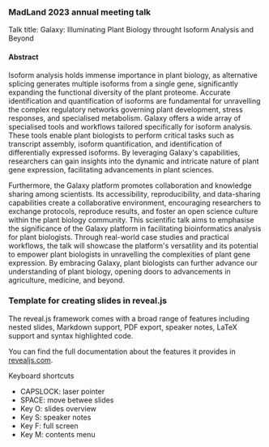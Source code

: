 ### MadLand 2023 annual meeting talk

Talk title: Galaxy: Illuminating Plant Biology throught Isoform Analysis and Beyond

#### Abstract

Isoform analysis holds immense importance in plant biology, as alternative splicing generates multiple isoforms from a single gene, significantly expanding the functional diversity of the plant proteome. Accurate identification and quantification of isoforms are fundamental for unravelling the complex regulatory networks governing plant development, stress responses, and specialised metabolism.
Galaxy offers a wide array of specialised tools and workflows tailored specifically for isoform analysis. These tools enable plant biologists to perform critical tasks such as transcript assembly, isoform quantification, and identification of differentially expressed isoforms. By leveraging Galaxy's capabilities, researchers can gain insights into the dynamic and intricate nature of plant gene expression, facilitating advancements in plant sciences.

Furthermore, the Galaxy platform promotes collaboration and knowledge sharing among scientists. Its accessibility, reproducibility, and data-sharing capabilities create a collaborative environment, encouraging researchers to exchange protocols, reproduce results, and foster an open science culture within the plant biology community.
This scientific talk aims to emphasise the significance of the Galaxy platform in facilitating bioinformatics analysis for plant biologists. Through real-world case studies and practical workflows, the talk will showcase the platform's versatility and its potential to empower plant biologists in unravelling the complexities of plant gene expression. By embracing Galaxy, plant biologists can further advance our understanding of plant biology, opening doors to advancements in agriculture, medicine, and beyond.

### Template for creating slides in reveal.js

The reveal.js framework comes with a broad range of features including nested slides, Markdown support, PDF export, speaker notes, LaTeX support and syntax highlighted code.

You can find the full documentation about the features it provides in [revealjs.com](https://revealjs.com/). 

Keyboard shortcuts
- CAPSLOCK: laser pointer
- SPACE: move betwee slides
- Key O: slides overview
- Key S: speaker notes
- Key F: full screen
- Key M: contents menu

